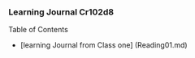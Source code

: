 ### Learning Journal Cr102d8

Table of Contents

- [learning Journal from Class one] (Reading01.md)
